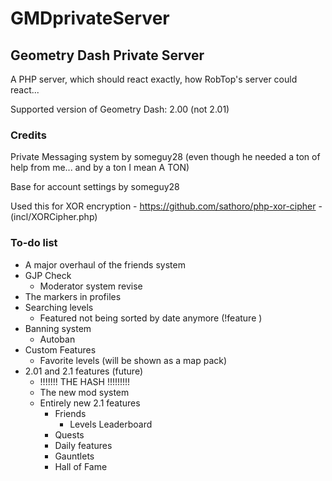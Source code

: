 # GMDprivateServer
## Geometry Dash Private Server
A PHP server, which should react exactly, how RobTop's server could react...

Supported version of Geometry Dash: 2.00 (not 2.01)

### Credits
Private Messaging system by someguy28 (even though he needed a ton of help from me... and by a ton I mean A TON)

Base for account settings by someguy28

Used this for XOR encryption - https://github.com/sathoro/php-xor-cipher - (incl/XORCipher.php)

### To-do list
* A major overhaul of the friends system
* GJP Check
	* Moderator system revise
* The markers in profiles
* Searching levels
	* Featured not being sorted by date anymore (!feature <position>)
* Banning system
	* Autoban
* Custom Features 
	* Favorite levels (will be shown as a map pack)
* 2.01 and 2.1 features (future)
	* !!!!!!! THE HASH !!!!!!!!!
	* The new mod system
	* Entirely new 2.1 features
		* Friends
			* Levels Leaderboard
		* Quests
		* Daily features
		* Gauntlets
		* Hall of Fame